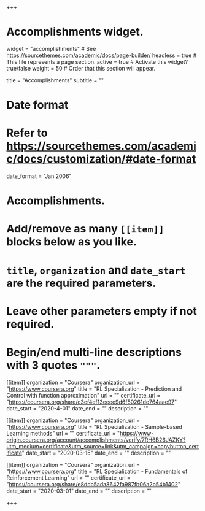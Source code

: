+++
# Accomplishments widget.
widget = "accomplishments"  # See https://sourcethemes.com/academic/docs/page-builder/
headless = true  # This file represents a page section.
active = true  # Activate this widget? true/false
weight = 50  # Order that this section will appear.

title = "Accomplish&shy;ments"
subtitle = ""

# Date format
#   Refer to https://sourcethemes.com/academic/docs/customization/#date-format
date_format = "Jan 2006"

# Accomplishments.
#   Add/remove as many `[[item]]` blocks below as you like.
#   `title`, `organization` and `date_start` are the required parameters.
#   Leave other parameters empty if not required.
#   Begin/end multi-line descriptions with 3 quotes `"""`.

[[item]]
  organization = "Coursera"
  organization_url = "https://www.coursera.org"
  title = "RL Specialization - Prediction and Control with function approximation"
  url = ""
  certificate_url = "https://coursera.org/share/c3ef4ef13eeee9d6f50261de764aae97"
  date_start = "2020-4-01"
  date_end = ""
  description = ""

[[item]]
  organization = "Coursera"
  organization_url = "https://www.coursera.org"
  title = "RL Specialization - Sample-based Learning methods"
  url = ""
  certificate_url = "https://www-origin.coursera.org/account/accomplishments/verify/7RH6B26JAZKY?utm_medium=certificate&utm_source=link&utm_campaign=copybutton_certificate"
  date_start = "2020-03-15"
  date_end = ""
  description = ""

[[item]]
  organization = "Coursera"
  organization_url = "https://www.coursera.org"
  title = "RL Specialization - Fundamentals of Reinforcement Learning"
  url = ""
  certificate_url = "https://coursera.org/share/e8dcb5ada8642fa987fb06a2b54b1402"
  date_start = "2020-03-01"
  date_end = ""
  description = ""

+++
